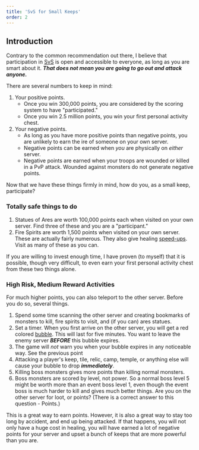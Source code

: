 ```yaml
---
title: 'SvS for Small Keeps'
order: 2
---
```


## Introduction

Contrary to the common recommendation out there, I believe that participation
in [SvS][] is open and accessible to everyone, as long as you are smart about
it. _**That does not mean you are going to go out and attack anyone.**_

There are several numbers to keep in mind:

1. Your positive points.
   - Once you win 300,000 points, you are considered by the scoring system to have "participated."
   - Once you win 2.5 million points, you win your first personal activity chest.
1. Your negative points.
   - As long as you have more positive points than negative points, you are unlikely to earn the ire of someone on your own server.
   - Negative points can be earned when _you_ are physically on _either_ server.
   - Negative points are earned when your troops are wounded or killed in a PvP attack. Wounded against monsters do not generate negative points.

Now that we have these things firmly in mind, how do you, as a small keep, participate?

### Totally safe things to do

1. Statues of Ares are worth 100,000 points each when visited on your own
   server. Find three of these and you are a "participant."
1. Fire Spirits are worth 1,500 points when visited on your own server. These
   are actually fairly numerous. They also give healing [speed-ups][]. Visit
   as many of these as you can.

If you are willing to invest enough time, I have proven (to myself) that it is
possible, though very difficult, to even earn your first personal activity
chest from these two things alone.

[SvS]: ../../reference/glossary/#SvS
[speed-ups]: ../../reference/glossary/#speed-up

### High Risk, Medium Reward Activities

For much higher points, you can also teleport to the other server. Before you
do so, several things.

1. Spend some time scanning the other server and creating bookmarks of monsters
   to kill, fire spirits to visit, and (if you can) ares statues.
1. Set a timer. When you first arrive on the other server, you will get a red
   colored [bubble][]. This will last for five minutes. You want to leave the
   enemy server _**BEFORE**_ this bubble expires.
1. The game will _not_ warn you when your bubble expires in any noticeable way.
   See the previous point
1. Attacking a player's keep, tile, relic, camp, temple, or anything else will
   cause your bubble to drop _**immediately**_.
1. Killing boss monsters gives more points than killing normal monsters.
1. Boss monsters are scored by level, not power. So a normal boss level 5
   might be worth more than an event boss level 1, even though the event boss
   is much harder to kill and gives much better things. Are you on the other
   server for loot, or points? (There is a correct answer to this question -
   Points.)

This is a great way to earn points. However, it is also a great way to stay
too long by accident, and end up being attacked. If that happens, you will not
only have a huge cost in healing, you will have earned a lot of negative points
for your server and upset a bunch of keeps that are more powerful than you are.

[bubble]: ../../reference/glossary/#bubble

